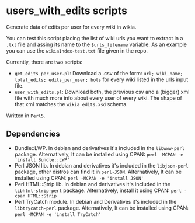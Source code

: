 # users_with_edits scripts

Generate data of edits per user for every wiki in wikia.

You can test this script placing the list of wiki urls you want to extract in a `.txt` file and assing its name to the `$urls_filename` variable.
As an example you can use the `wikiaIndex-test.txt` file given in the repo.

Currently, there are two scripts:

* `get_edits_per_user.pl`: Download a .csv of the form: `url; wiki_name; total_edits; edits_per_user; bots` for every wiki listed in the urls input file.
* `user_with_edits.pl`: Download both, the previous csv and a (bigger) xml file with much more info about every user of every wiki. The shape of that xml matches the `wikia_edits.xsd` schema.

Written in `Perl5`.

## Dependencies
* Bundle::LWP. In debian and derivatives it's included in the `libwww-perl` package. Alternatively, It can be installed using CPAN: `perl -MCPAN -e 'install Bundle::LWP'`
* Perl JSON lib. In debian and derivatives it's included in the `libjson-perl` package, other distros can find it in `perl-JSON`. Alternatively, It can be installed using CPAN: `perl -MCPAN -e 'install JSON'`
* Perl HTML::Strip lib. In debian and derivatives it's included in the `libhtml-strip-perl` package. Alternatively, install it using CPAN: `perl -cpan HTML::Strip`
* Perl TryCatch module. In debian and Derivatives it's included in the `libtrycatch-perl` package. Alternatively, It can be installed using CPAN: `perl -MCPAN -e 'install TryCatch'`
